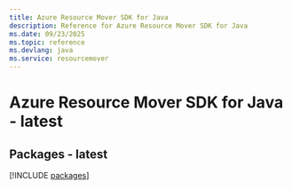 ```yaml
---
title: Azure Resource Mover SDK for Java
description: Reference for Azure Resource Mover SDK for Java
ms.date: 09/23/2025
ms.topic: reference
ms.devlang: java
ms.service: resourcemover
---
```

# Azure Resource Mover SDK for Java - latest
## Packages - latest
[!INCLUDE [packages](resource-mover-index.md)]